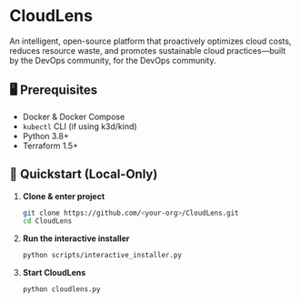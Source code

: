 # CloudLens
An intelligent, open-source platform that proactively optimizes cloud costs, reduces resource waste, and promotes sustainable cloud practices—built by the DevOps community, for the DevOps community.

## 🖥️ Prerequisites
- Docker & Docker Compose
- `kubectl` CLI (if using k3d/kind)
- Python 3.8+
- Terraform 1.5+

## 🚀 Quickstart (Local-Only)
1. **Clone & enter project**
   ```bash
   git clone https://github.com/<your-org>/CloudLens.git
   cd CloudLens
   ```
2. **Run the interactive installer**
   ```bash
   python scripts/interactive_installer.py
   ```
3. **Start CloudLens**
   ```bash
   python cloudlens.py
   ```
